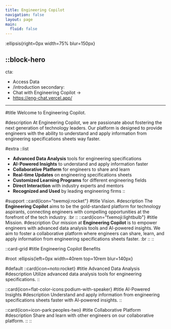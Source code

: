 ```yaml
---
title: Engineering Copilot
navigation: false
layout: page
main:
  fluid: false
---
```


:ellipsis{right=0px width=75% blur=150px}

::block-hero
---
cta:
  - Access Data
  - /introduction
secondary:
  - Chat with Engineering Copilot →
  - https://eng-chat.vercel.app/
---

#title
Welcome to Engineering Copilot.

#description
At Engineering Copilot, we are passionate about fostering the next generation of technology leaders. Our platform is designed to provide engineers with the ability to understand and apply information from engineering specifications sheets way faster.

#extra
  ::list
  - **Advanced Data Analysis** tools for engineering specifications
  - **AI-Powered Insights** to understand and apply information faster
  - **Collaborative Platform** for engineers to share and learn
  - **Real-time Updates** on engineering specifications sheets
  - **Customized Learning Programs** for different engineering fields
  - **Direct Interaction** with industry experts and mentors
  - **Recognized and Used** by leading engineering firms
  ::

#support
 ::card{icon="twemoji:rocket"}
 #title
 Vision.
 #description
 The **Engineering Copilot** aims to be the gold-standard platform for technology aspirants, connecting engineers with compelling opportunities at the forefront of the tech industry. :br
 ::
 ::card{icon="fxemoji:lightbulb"}
 #title
 Mission.
 #description
 Our mission at **Engineering Copilot** is to empower engineers with advanced data analysis tools and AI-powered insights. We aim to foster a collaborative platform where engineers can share, learn, and apply information from engineering specifications sheets faster. :br
 ::
::

::card-grid
#title
Engineering Copilot Benefits

#root
:ellipsis{left=0px width=40rem top=10rem blur=140px}

#default
  ::card{icon=noto:rocket}
  #title
  Advanced Data Analysis
  #description
  Utilize advanced data analysis tools for engineering specifications.
  ::

  ::card{icon=flat-color-icons:podium-with-speaker}
  #title
  AI-Powered Insights
  #description
  Understand and apply information from engineering specifications sheets faster with AI-powered insights.
  ::

  ::card{icon=icon-park:peoples-two}
  #title
  Collaborative Platform
  #description
  Share and learn with other engineers on our collaborative platform.
  ::
::

